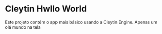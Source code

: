 # Cleytin Hwllo World

Este projeto contém o app mais básico usando a Cleytin Engine. Apenas um olá mundo na tela
